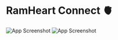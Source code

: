 
# RamHeart Connect 🫀
![App Screenshot](https://i.imgur.com/t47TOpF.png)
![App Screenshot](https://i.imgur.com/rmJNah8.png)